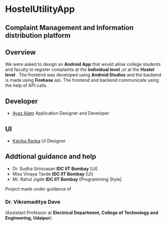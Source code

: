 # HostelUtilityApp
## Complaint Management and Information distribution platform

## Overview
We were asked to design an **Android App** that would allow college students and faculty to register complaints at the **Individual level** ,or at the **Hostel level** . The frontend was developed using **Android Studios** and the backend is made using **Firebase** api. The frontend and backend communicate using the help of API calls.   

## Developer
* [Ayaz Alam](https://github.com/AyazGeek)      Application Designer and Developer

## UI
* [Kanika Ranka](https://github.com/24kanika)   UI Designer

## Addtional guidance and help
* Dr. Sudha Srinivasan **IDC IIT Bombay** [UI]
* Miss Vinaya Tavde **IDC IIT Bombay** [UI]
* Mr. Rahul Jigde **IDC IIT Bombay** [Programming Style]

Project made under guidance of
### Dr. Vikramaditya Dave 
(Assistant Professor at **Electrical Department, College of Technology and Engineering, Udaipur**).
